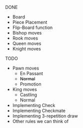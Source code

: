 DONE
* Board
* Piece Placement
* Flip-Board function
* Bishop moves
* Rook moves
* Queen moves
* Knight moves

TODO

* Pawn moves
  * En Passant
  * ~~Normal~~
  * Promotion
* King moves
  * Castling
  * Normal
* Implementing Check
* Implementing Checkmate
* Implementing 3-repetition draw
* Other rules we can think of
